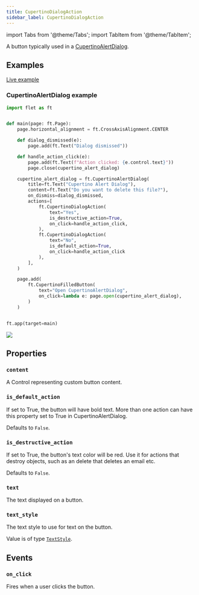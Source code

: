 ```yaml
---
title: CupertinoDialogAction
sidebar_label: CupertinoDialogAction
---
```


import Tabs from '@theme/Tabs';
import TabItem from '@theme/TabItem';

A button typically used in a [CupertinoAlertDialog](/docs/controls/cupertinoalertdialog).

## Examples

[Live example](https://flet-controls-gallery.fly.dev/buttons/cupertinodialogaction)

### CupertinoAlertDialog example

<Tabs groupId="language">
  <TabItem value="python" label="Python" default>

```python
import flet as ft


def main(page: ft.Page):
    page.horizontal_alignment = ft.CrossAxisAlignment.CENTER

    def dialog_dismissed(e):
        page.add(ft.Text("Dialog dismissed"))

    def handle_action_click(e):
        page.add(ft.Text(f"Action clicked: {e.control.text}"))
        page.close(cupertino_alert_dialog)

    cupertino_alert_dialog = ft.CupertinoAlertDialog(
        title=ft.Text("Cupertino Alert Dialog"),
        content=ft.Text("Do you want to delete this file?"),
        on_dismiss=dialog_dismissed,
        actions=[
            ft.CupertinoDialogAction(
                text="Yes",
                is_destructive_action=True,
                on_click=handle_action_click,
            ),
            ft.CupertinoDialogAction(
                text="No", 
                is_default_action=True, 
                on_click=handle_action_click
            ),
        ],
    )

    page.add(
        ft.CupertinoFilledButton(
            text="Open CupertinoAlertDialog",
            on_click=lambda e: page.open(cupertino_alert_dialog),
        )
    )


ft.app(target=main)
```
  </TabItem>

</Tabs>

<img src="/img/docs/controls/cupertinodialogaction/cupertinoalertdialog.png" className="screenshot-50" />

## Properties

### `content`

A Control representing custom button content.

### `is_default_action`

If set to True, the button will have bold text. More than one action can have this property set to True in
CupertinoAlertDialog.

Defaults to `False`.

### `is_destructive_action`

If set to True, the button's text color will be red. Use it for actions that destroy objects, such as an delete that
deletes an email etc.

Defaults to `False`.

### `text`

The text displayed on a button.

### `text_style`

The text style to use for text on the button.

Value is of type [`TextStyle`](/docs/reference/types/textstyle).

## Events

### `on_click`

Fires when a user clicks the button.
